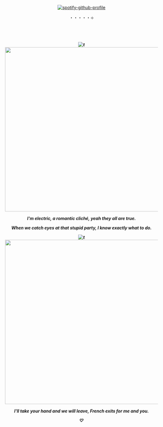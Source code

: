 <div id="header" align="center">

[![spotify-github-profile](https://spotify-github-profile.kittinanx.com/api/view?uid=24gqtu4pqafuy1ecrpdxn8tvt&cover_image=true&theme=novatorem&show_offline=false&background_color=121212&interchange=false&bar_color=40d2f7&bar_color_cover=true)](https://github.com/kittinan/spotify-github-profile)

<p align="center"> ​​・・・・・​​⟢
<h5 align="center">
  
  <br><br><br>
![t](https://file.garden/ZhsR7eku-2VN9ST7/timebombed.gif)
<img src="/Tumblr_l_897904815810441.gif?raw=true" width="540">

<p align="center"> I'm electric, a romantic cliché, yeah they all are true. 
<p align="center"> When we catch eyes at that stupid party, I know exactly what to do.

![t](https://file.garden/ZhsR7eku-2VN9ST7/timebombdance2.gif)
<img src="/tumblr_123.gif?raw=true" width="540">
<p align="center"> I'll take your hand and we will leave, French exits for me and you.

<p align="center"> ♡
